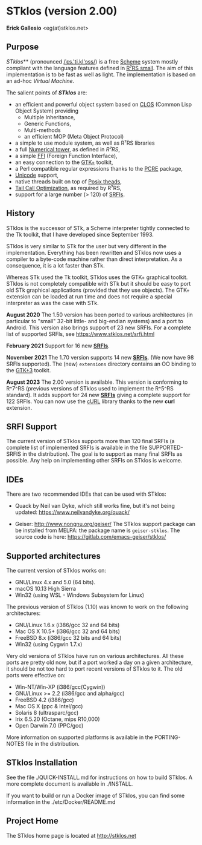 STklos (version 2.00)
=====================
**Erick Gallesio** <eg(at)stklos.net>


Purpose
-------
*STklos*** (pronounced [/ˈɛs.'ti.kl'ɔss/](https://itinerarium.github.io/phoneme-synthesis/?w=ˈɛs.'ti.kl'ɔss)) is a free [Scheme](http://www.schemers.org) system mostly compliant
with the language features defined in [R⁷RS small](http://www.scheme-reports.org/2015/working-group-1.html). The aim of this implementation
is to be fast as well as light. The implementation is based on an ad-hoc
*Virtual Machine*.


<!-- ***STklos*** can also be compiled as a library and embedded
in an application. -->

The salient points of ***STklos*** are:

-   an efficient and powerful object system based on [CLOS](https://en.wikipedia.org/wiki/Common_Lisp_Object_System) (Common Lisp Object System) providing
    -   Multiple Inheritance,
    -   Generic Functions,
    -   Multi-methods
    -   an efficient MOP (Meta Object Protocol)
-   a simple to use module system, as well as R⁷RS libraries
-   a full [Numerical tower](https://en.wikipedia.org/wiki/Numerical_tower), as defined in *R⁷RS*,
-   a simple [FFI](https://en.wikipedia.org/wiki/Foreign_function_interface) (Foreign Function Interface),
-   an easy connection to the [GTK+](http://www.gtk.org) toolkit,
-   a Perl compatible regular expressions thanks to the [PCRE](http://www.pcre.org) package,
-   [Unicode](https://en.wikipedia.org/wiki/Unicode) support,
-   native threads built on top of [Posix theads](https://en.wikipedia.org/w/index.php?title=Pthreads),
-   [Tail Call Optimization](https://en.wikipedia.org/w/index.php?title=Tail_call), as required by R⁷RS,
-   support for a large number (> 120) of [SRFIs](https://en.wikipedia.org/wiki/Scheme_Requests_for_Implementation).


History
-------

STklos is the successor of STk, a Scheme interpreter tightly connected
to the Tk toolkit, that I have developed since September 1993.

STklos is very similar to STk for the user but very different in the
implementation. Everything has been rewritten and STklos now uses a
compiler to a byte-code machine rather than direct interpretation.
As a consequence, it is a lot faster than STk.

<!-- STklos is also better
designed and should be easily embedded in an application. (This was not
completely the case with STk.) -->

Whereas STk used the Tk toolkit, STklos uses the GTK+ graphical
toolkit. STklos is not completely compatible with STk but it should be
easy to port old STk graphical applications (provided that they use
objects). The GTK+ extension can be loaded at run time and does not
require a special interpreter as was the case with STk.

**August 2020**
The 1.50 version has been ported to various architectures (in
particular to "small" 32-bit little- and big-endian systems)
and a port to Android.  This version also brings support
of 23 new SRFIs. For a complete list of supported SRFIs, see
https://www.stklos.net/srfi.html

**February 2021**
Support for 16 new [**SRFIs**](https://www.stklos.net/srfi.html).

**November 2021**
The 1.70 version supports 14 new [**SRFIs**](https://www.stklos.net/srfi.html).
(We now have 98 SRFIs supported). The (new) `extensions` directory contains
an OO binding to the [GTK+3](https://docs.gtk.org/gtk3/) toolkit.

**August 2023**
The 2.00 version is available. This version is conforming to R^7^RS
(previous versions of STklos used to implement the R^5^RS standard).
It adds support for 24 new [**SRFIs**](https://www.stklos.net/srfi.html) giving a complete
support for 122 SRFIs. You can now use the [cURL](https://curl.se/libcurl/)
library thanks to the new **curl** extension.

SRFI Support
------------

The current version of STklos supports more than 120 final SRFIs (a
complete list of implemented SRFIs is available in the file
SUPPORTED-SRFIS in the distribution). The goal is to support as many
final SRFIs as possible.  Any help on implementing other SRFIs on
STklos is welcome.

IDEs
----

There are two recommended IDEs that can be used with STklos:

* Quack by Neil van Dyke, which still works fine, but it's not being updated:
  https://www.neilvandyke.org/quack/

* Geiser:
  http://www.nongnu.org/geiser/
  The STklos support package can be installed from MELPA: the package
  name is `geiser-stklos`.
  The source code is here: https://gitlab.com/emacs-geiser/stklos/

Supported architectures
-----------------------

The current version of STklos works on:

- GNU/Linux 4.x and 5.0 (64 bits).
- macOS 10.13 High Sierra
- Win32 (using WSL - Windows Subsystem for Linux)


The previous version of STklos (1.10) was known to work on the following
architectures:

- GNU/Linux 1.6.x (i386/gcc 32 and 64 bits)
- Mac OS X 10.5+ (i386/gcc 32 and 64 bits)
- FreeBSD 8.x (i386/gcc 32 bits and 64 bits)
- Win32 (using Cygwin 1.7.x)

Very old versions of STklos have run on various architectures. All
these ports are pretty old now, but if a port worked a day on a given
architecture, it should be not too hard to port recent versions of
STklos to it. The old ports were effective on:

- Win-NT/Win-XP (i386/gcc(Cygwin))
- GNU/Linux >= 2.2 (i386/gcc and alpha/gcc)
- FreeBSD 4.2 (i386/gcc)
- Mac OS X (ppc & Intel/gcc)
- Solaris 8 (ultrasparc/gcc)
- Irix 6.5.20 (Octane, mips R10,000)
- Open Darwin 7.0 (PPC/gcc)

More information on supported platforms is available in the
PORTING-NOTES file in the distribution.

STklos Installation
-------------------

See the file ./QUICK-INSTALL.md for instructions on how to build STklos. A
more complete document is available in ./INSTALL.

If you want to build or run a Docker image of STklos, you can find some information
in the ./etc/Docker/README.md

Project Home
------------

The STklos home page is located at http://stklos.net
